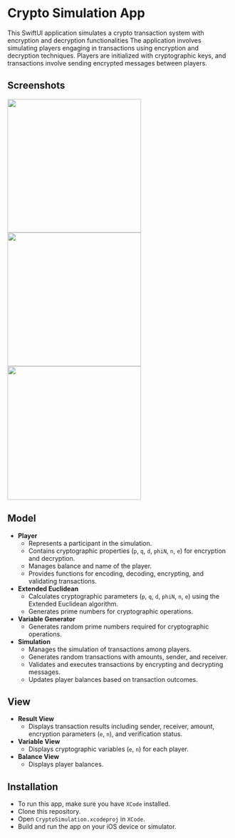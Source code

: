 # Crypto Simulation App

This SwiftUI application simulates a crypto transaction system with encryption and decryption functionalities
The application involves simulating players engaging in transactions using encryption and decryption techniques. Players are initialized with cryptographic keys, and transactions involve sending encrypted messages between players.

## Screenshots
<img src="https://github.com/kakzw/CryptoSimulation/assets/167830553/1296ad3d-5603-4c06-ab6c-12403d1f52c4" width="300">
<img src="https://github.com/kakzw/CryptoSimulation/assets/167830553/8c04d7d8-31d9-4523-a8b2-b02422055acb" width="300">
<img src="https://github.com/kakzw/CryptoSimulation/assets/167830553/1009f2df-0a49-409c-829f-16a214f217bb" width="300">

## Model
- **Player**
  - Represents a participant in the simulation.
  - Contains cryptographic properties (`p`, `q`, `d`, `phiN`, `n`, `e`) for encryption and decryption.
  - Manages balance and name of the player.
  - Provides functions for encoding, decoding, encrypting, and validating transactions.
- **Extended Euclidean**
  - Calculates cryptographic parameters (`p`, `q`, `d`, `phiN`, `n`, `e`) using the Extended Euclidean algorithm.
  - Generates prime numbers for cryptographic operations.
- **Variable Generator**
  - Generates random prime numbers required for cryptographic operations.
- **Simulation**
  - Manages the simulation of transactions among players.
  - Generates random transactions with amounts, sender, and receiver.
  - Validates and executes transactions by encrypting and decrypting messages.
  - Updates player balances based on transaction outcomes.

## View
- **Result View**
  - Displays transaction results including sender, receiver, amount, encryption parameters (`e`, `n`), and verification status.
- **Variable View**
  - Displays cryptographic variables (`e`, `n`) for each player.
- **Balance View**
  - Displays player balances.
 
## Installation
- To run this app, make sure you have `XCode` installed.
- Clone this repository.
- Open `CryptoSimulation.xcodeproj` in `XCode`.
- Build and run the app on your iOS device or simulator.

